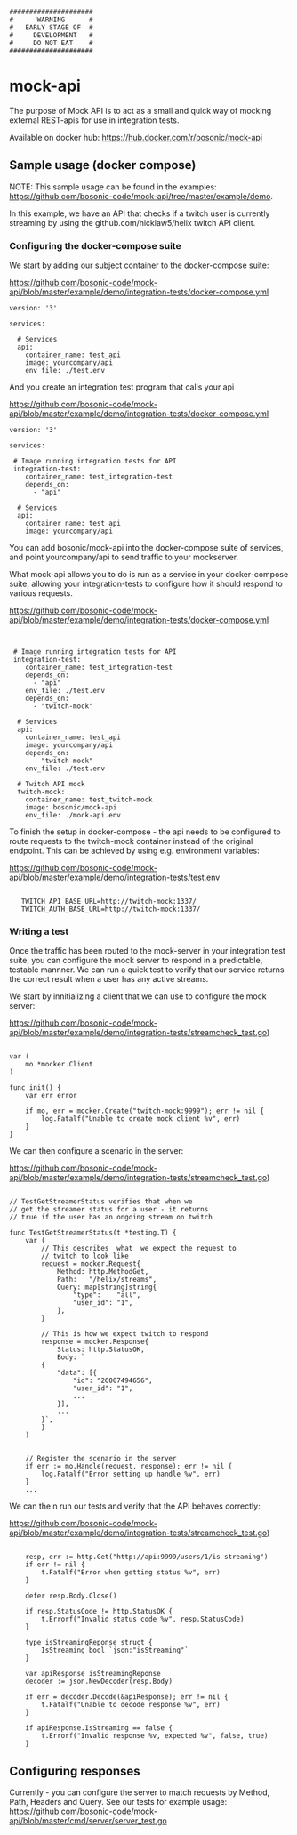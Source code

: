 
```
##################### 
#      WARNING      # 
#   EARLY STAGE OF  #
#     DEVELOPMENT   #
#     DO NOT EAT    #
#####################
```
# mock-api 

The purpose of Mock API is to act as a small and quick way of mocking external REST-apis for use in integration tests. 

Available on docker hub:
https://hub.docker.com/r/bosonic/mock-api

## Sample usage  (docker compose)

NOTE: This sample usage can be found in the examples: https://github.com/bosonic-code/mock-api/tree/master/example/demo. 

In this example, we have an API that checks if a twitch user is currently streaming by using the github.com/nicklaw5/helix twitch API client. 


### Configuring the docker-compose suite
We start by adding our subject container to the docker-compose suite:


https://github.com/bosonic-code/mock-api/blob/master/example/demo/integration-tests/docker-compose.yml
``` 
version: '3'

services:

  # Services
  api:
    container_name: test_api
    image: yourcompany/api
    env_file: ./test.env
```

And  you create an integration test program that calls your api

https://github.com/bosonic-code/mock-api/blob/master/example/demo/integration-tests/docker-compose.yml
```
version: '3'

services:

 # Image running integration tests for API
 integration-test:
    container_name: test_integration-test
    depends_on:
      - "api"

  # Services
  api:
    container_name: test_api
    image: yourcompany/api

```

You  can  add bosonic/mock-api into the docker-compose suite of services, and point yourcompany/api to send traffic to your mockserver. 

What  mock-api allows you to do is run as a service in your docker-compose suite, allowing your integration-tests to configure how it should respond to various requests.

https://github.com/bosonic-code/mock-api/blob/master/example/demo/integration-tests/docker-compose.yml
```


 # Image running integration tests for API
 integration-test:
    container_name: test_integration-test
    depends_on:
      - "api"
    env_file: ./test.env
    depends_on:
      - "twitch-mock"

  # Services
  api:
    container_name: test_api
    image: yourcompany/api
    depends_on:
      - "twitch-mock"
    env_file: ./test.env

  # Twitch API mock
  twitch-mock:
    container_name: test_twitch-mock
    image: bosonic/mock-api
    env_file: ./mock-api.env

```

To finish the setup in docker-compose - the api needs to be configured to route requests to the twitch-mock container instead of the original endpoint. This can be achieved by using e.g. environment variables:

https://github.com/bosonic-code/mock-api/blob/master/example/demo/integration-tests/test.env
 ```

    TWITCH_API_BASE_URL=http://twitch-mock:1337/
    TWITCH_AUTH_BASE_URL=http://twitch-mock:1337/

 ``` 

### Writing a test 
 Once the traffic has been routed to the mock-server in your integration test suite, you can configure the mock server to respond in a predictable, testable mannner. We can run a quick test to verify that our service returns the  correct result when a user has any active streams. 

 We start by innitializing a client that we can use to configure the mock server:

https://github.com/bosonic-code/mock-api/blob/master/example/demo/integration-tests/streamcheck_test.go)
```

var (
	mo *mocker.Client
)

func init() {
	var err error

	if mo, err = mocker.Create("twitch-mock:9999"); err != nil {
		log.Fatalf("Unable to create mock client %v", err)
	}
}

```

We can then configure a scenario in the server:

https://github.com/bosonic-code/mock-api/blob/master/example/demo/integration-tests/streamcheck_test.go)
```

// TestGetStreamerStatus verifies that when we
// get the streamer status for a user - it returns
// true if the user has an ongoing stream on twitch

func TestGetStreamerStatus(t *testing.T) {
	var (
		// This describes  what  we expect the request to
		// twitch to look like
		request = mocker.Request{
			Method: http.MethodGet,
			Path:   "/helix/streams",
			Query: map[string]string{
				"type":    "all",
				"user_id": "1",
			},
		}

		// This is how we expect twitch to respond
		response = mocker.Response{
			Status: http.StatusOK,
			Body: `
		{
			"data": [{
				"id": "26007494656",
				"user_id": "1",
				...
			}],
            ...
		}`,
		}
	)


    // Register the scenario in the server
	if err := mo.Handle(request, response); err != nil {
		log.Fatalf("Error setting up handle %v", err)
	}
    ...
```

We can the n run our tests and verify that the API behaves correctly:

https://github.com/bosonic-code/mock-api/blob/master/example/demo/integration-tests/streamcheck_test.go)
```

	resp, err := http.Get("http://api:9999/users/1/is-streaming")
	if err != nil {
		t.Fatalf("Error when getting status %v", err)
	}

	defer resp.Body.Close()

	if resp.StatusCode != http.StatusOK {
		t.Errorf("Invalid status code %v", resp.StatusCode)
	}

	type isStreamingReponse struct {
		IsStreaming bool `json:"isStreaming"`
	}

	var apiResponse isStreamingReponse
	decoder := json.NewDecoder(resp.Body)

	if err = decoder.Decode(&apiResponse); err != nil {
		t.Fatalf("Unable to decode response %v", err)
	}

	if apiResponse.IsStreaming == false {
		t.Errorf("Invalid response %v, expected %v", false, true)
	}

```

## Configuring responses

Currently - you can configure the server to match requests by Method, Path, Headers and Query. See our tests for example usage: https://github.com/bosonic-code/mock-api/blob/master/cmd/server/server_test.go

